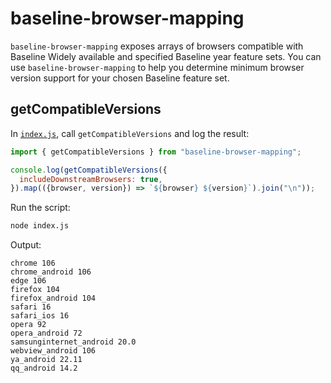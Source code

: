 # baseline-browser-mapping

`baseline-browser-mapping` exposes arrays of browsers compatible with Baseline Widely available and specified Baseline year feature sets. You can use `baseline-browser-mapping` to help you determine minimum browser version support for your chosen Baseline feature set.

## getCompatibleVersions

In [`index.js`](index.js), call `getCompatibleVersions` and log the result:

```js
import { getCompatibleVersions } from "baseline-browser-mapping";

console.log(getCompatibleVersions({
  includeDownstreamBrowsers: true,
}).map(({browser, version}) => `${browser} ${version}`).join("\n"));
```

Run the script:

```sh
node index.js
```

Output:

```
chrome 106
chrome_android 106
edge 106
firefox 104
firefox_android 104
safari 16
safari_ios 16
opera 92
opera_android 72
samsunginternet_android 20.0
webview_android 106
ya_android 22.11
qq_android 14.2
```
